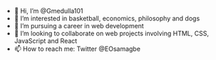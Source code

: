- 👋 Hi, I’m @Gmedulla101
- 👀 I’m interested in basketball, economics, philosophy and dogs
- 🌱 I’m pursuing a career in web development
- 💞️ I’m looking to collaborate on web projects involving HTML, CSS, JavaScript and React
- 📫 How to reach me: Twitter @EOsamagbe

<!---
Gmedulla101/Gmedulla101 is a ✨ special ✨ repository because its `README.md` (this file) appears on your GitHub profile.
You can click the Preview link to take a look at your changes.
--->

